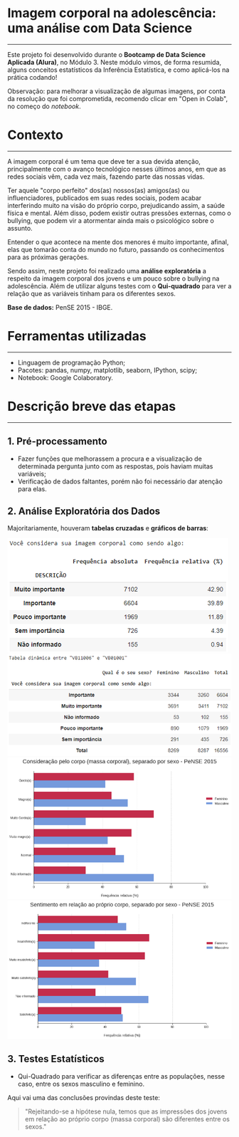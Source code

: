 # Imagem corporal na adolescência: uma análise com Data Science
---
Este projeto foi desenvolvido durante o **Bootcamp de Data Science Aplicada (Alura)**, no Módulo 3. Neste módulo vimos, de forma resumida, alguns conceitos estatísticos da Inferência Estatística, e como aplicá-los na prática codando!

Observação: para melhorar a visualização de algumas imagens, por conta da resolução que foi comprometida, recomendo clicar em "Open in Colab", no começo do *notebook*.
# Contexto
---
A imagem corporal é um tema que deve ter a sua devida atenção, principalmente com o avanço tecnológico nesses últimos anos, em que as redes sociais vêm, cada vez mais, fazendo parte das nossas vidas.

Ter aquele "corpo perfeito" dos(as) nossos(as) amigos(as) ou influenciadores, publicados em suas redes sociais, podem acabar interferindo muito na visão do próprio corpo, prejudicando assim, a saúde física e mental. Além disso, podem existir outras pressões externas, como o bullying, que podem vir a atormentar ainda mais o psicológico sobre o assunto.

Entender o que acontece na mente dos menores é muito importante, afinal, elas que tomarão conta do mundo no futuro, passando os conhecimentos para as próximas gerações.

Sendo assim, neste projeto foi realizado uma **análise exploratória** a respeito da imagem corporal dos jovens e um pouco sobre o bullying na adolescência. Além de utilizar alguns testes com o **Qui-quadrado** para ver a relação que as variáveis tinham para os diferentes sexos.

**Base de dados:** PenSE 2015 - IBGE.

# Ferramentas utilizadas
---
- Linguagem de programação Python;
- Pacotes: pandas, numpy, matplotlib, seaborn, IPython, scipy;
- Notebook: Google Colaboratory.

# Descrição breve das etapas
---
## 1. Pré-processamento
- Fazer funções que melhorassem a procura e a visualização de determinada pergunta junto com as respostas, pois haviam muitas variáveis;
- Verificação de dados faltantes, porém não foi necessário dar atenção para elas.

## 2. Análise Exploratória dos Dados
Majoritariamente, houveram **tabelas cruzadas** e **gráficos de barras**:

![](https://github.com/Emersonmiady/imagem-corporal-ds/blob/main/img/corp_impression.png?raw=true)
![](https://github.com/Emersonmiady/imagem-corporal-ds/blob/main/img/sex_corp_impression.png?raw=true)
![](https://github.com/Emersonmiady/imagem-corporal-ds/blob/main/img/corp_consideration.png?raw=true)
![](https://github.com/Emersonmiady/imagem-corporal-ds/blob/main/img/corp_sentiment.png?raw=true)

## 3. Testes Estatísticos
- Qui-Quadrado para verificar as diferenças entre as populações, nesse caso, entre os sexos masculino e feminino.
 
Aqui vai uma das conclusões provindas deste teste:
> "Rejeitando-se a hipótese nula, temos que as impressões dos jovens em relação ao próprio corpo (massa corporal) são diferentes entre os sexos."
